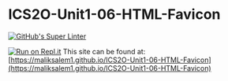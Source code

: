 # ICS2O-Unit1-06-HTML-Favicon
[![GitHub's Super Linter](https://github.com/maliksalem1/ICS2O-Unit1-06-HTML-Favicon/workflows/GitHub's%20Super%20Linter/badge.svg)](https://github.com/maliksalem1/ICS2O-Unit1-06-HTML-Favicon/actions)

[![Run on Repl.it](https://repl.it/badge/github/maliksalem1/ICS2O-Unit1-06-HTML-Favicon)](https://repl.it/github/maliksalem1/ICS2O-Unit1-06-HTML-Favicon)
This site can be found at: [https://maliksalem1.github.io/ICS2O-Unit1-06-HTML-Favicon](https://maliksalem1.github.io/ICS2O-Unit1-06-HTML-Favicon)
